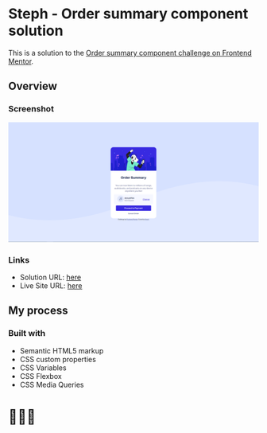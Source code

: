 # Steph - Order summary component solution

This is a solution to the [Order summary component challenge on Frontend Mentor](https://www.frontendmentor.io/challenges/order-summary-component-QlPmajDUj). 


## Overview

### Screenshot

![](./assets/images/screenshot.PNG)

### Links

- Solution URL: [here](https://www.frontendmentor.io/solutions/solution-order-summary-component-CjW5Yruo0V)
- Live Site URL: [here](https://xstephx.github.io/order-summary-component-challenge/)

## My process

### Built with

- Semantic HTML5 markup
- CSS custom properties
- CSS Variables
- CSS Flexbox
- CSS Media Queries


# 🚀🚀🚀




